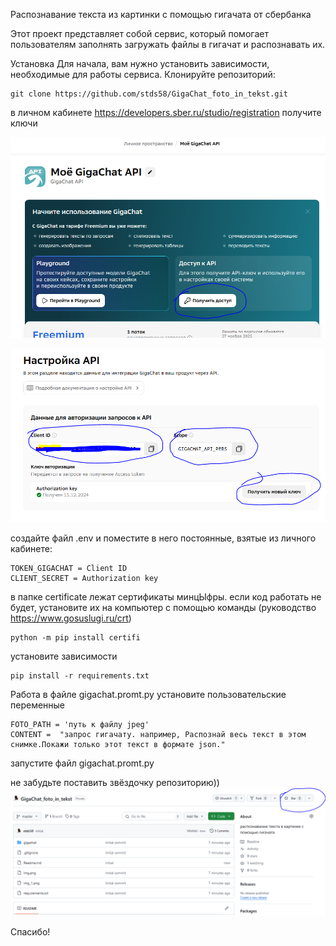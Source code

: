 Распознавание текста из картинки с помощью гигачата от сбербанка

Этот проект представляет собой сервис, который помогает пользователям заполнять загружать файлы в гигачат и распознавать их.

Установка
Для начала, вам нужно установить зависимости, необходимые для работы сервиса.
Клонируйте репозиторий:

    git clone https://github.com/stds58/GigaChat_foto_in_tekst.git


в личном кабинете https://developers.sber.ru/studio/registration получите ключи

![img.png](img.png)

![img_1.png](img_1.png)

создайте файл .env и поместите в него постоянные, взятые из личного кабинете:

    TOKEN_GIGACHAT = Client ID
    CLIENT_SECRET = Authorization key

в папке certificate лежат сертификаты минцЫфры. если код работать не будет, установите их на компьютер с помощью команды
(руководство https://www.gosuslugi.ru/crt)

    python -m pip install certifi

установите зависимости

    pip install -r requirements.txt

Работа
в файле gigachat.promt.py установите пользовательские переменные

    FOTO_PATH = 'путь к файлу jpeg'
    CONTENT =  "запрос гигачату. например, Распознай весь текст в этом снимке.Покажи только этот текст в формате json."

запустите файл gigachat.promt.py

не забудьте поставить звёздочку репозиторию))
![img_2.png](img_2.png)

Спасибо!

